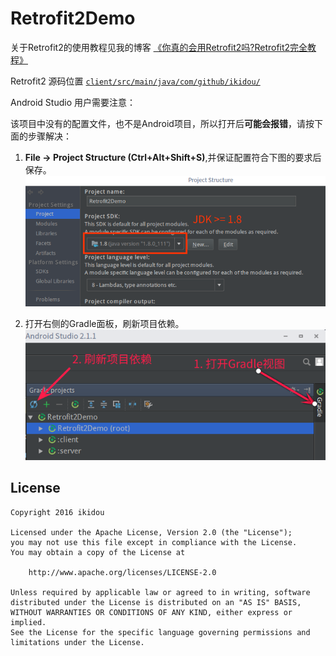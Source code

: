 # Retrofit2Demo

关于Retrofit2的使用教程见我的博客 [《你真的会用Retrofit2吗?Retrofit2完全教程》](http://www.jianshu.com/p/308f3c54abdd)

Retrofit2 源码位置 [`client/src/main/java/com/github/ikidou/`](https://github.com/ikidou/Retrofit2Demo/tree/master/client/src/main/java/com/github/ikidou)

Android Studio 用户需要注意：

该项目中没有的配置文件，也不是Android项目，所以打开后**可能会报错**，请按下面的步骤解决：

1. **File -> Project Structure (Ctrl+Alt+Shift+S)**,并保证配置符合下图的要求后保存。  
![项目设置1](jdk_setting.png)

2. 打开右侧的Gradle面板，刷新项目依赖。  
![项目设置2](gradle_setting.png)

License
-------
    Copyright 2016 ikidou

    Licensed under the Apache License, Version 2.0 (the "License");
    you may not use this file except in compliance with the License.
    You may obtain a copy of the License at

        http://www.apache.org/licenses/LICENSE-2.0

    Unless required by applicable law or agreed to in writing, software
    distributed under the License is distributed on an "AS IS" BASIS,
    WITHOUT WARRANTIES OR CONDITIONS OF ANY KIND, either express or implied.
    See the License for the specific language governing permissions and
    limitations under the License.
